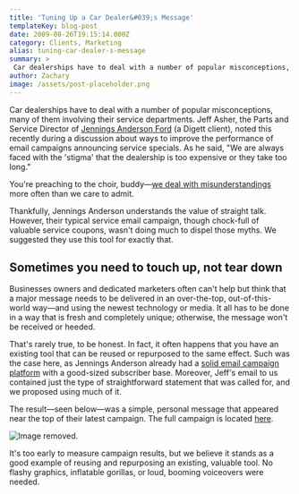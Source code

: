 ```yaml
---
title: 'Tuning Up a Car Dealer&#039;s Message'
templateKey: blog-post
date: 2009-08-26T19:15:14.000Z
category: Clients, Marketing
alias: tuning-car-dealer-s-message
summary: > 
 Car dealerships have to deal with a number of popular misconceptions, many of them involving their service departments. Jeff Asher, the Parts and Service Director of Jennings Anderson Ford (a Digett client), noted this recently during a discussion about ways to improve the performance of email campaigns announcing service specials. As he said, "We are always faced with the 'stigma' that the dealership is too expensive or they take too long." You're preaching to the choir, buddy—we deal with misunderstandings more often than we care to admit.
author: Zachary
image: /assets/post-placeholder.png
---
```


Car dealerships have to deal with a number of popular misconceptions, many of them involving their service departments. Jeff Asher, the Parts and Service Director of [Jennings Anderson Ford](http://www.jenningsandersonford.com/) (a Digett client), noted this recently during a discussion about ways to improve the performance of email campaigns announcing service specials. As he said, "We are always faced with the 'stigma' that the dealership is too expensive or they take too long."

You're preaching to the choir, buddy—[we deal with misunderstandings](/insights/we-sent-invitations-forgot-party) more often than we care to admit.

Thankfully, Jennings Anderson understands the value of straight talk. However, their typical service email campaign, though chock-full of valuable service coupons, wasn't doing much to dispel those myths. We suggested they use this tool for exactly that.

Sometimes you need to touch up, not tear down
---------------------------------------------

Businesses owners and dedicated marketers often can't help but think that a major message needs to be delivered in an over-the-top, out-of-this-world way—and using the newest technology or media. It all has to be done in a way that is fresh and completely unique; otherwise, the message won't be received or heeded.

That's rarely true, to be honest. In fact, it often happens that you have an existing tool that can be reused or repurposed to the same effect. Such was the case here, as Jennings Anderson already had a [solid email campaign platform](http://www.campaignmonitor.com) with a good-sized subscriber base. Moreover, Jeff's email to us contained just the type of straightforward statement that was called for, and we proposed using much of it.

The result—seen below—was a simple, personal message that appeared near the top of their latest campaign. The full campaign is located [here](http://campaign.digett.com/T/ViewEmail/r/6B54527E4F1BFE22).

![Image removed.](/core/misc/icons/e32700/error.svg "This image has been removed. For security reasons, only images from the local domain are allowed.")

It's too early to measure campaign results, but we believe it stands as a good example of reusing and repurposing an existing, valuable tool. No flashy graphics, inflatable gorillas, or loud, booming voiceovers were needed.
